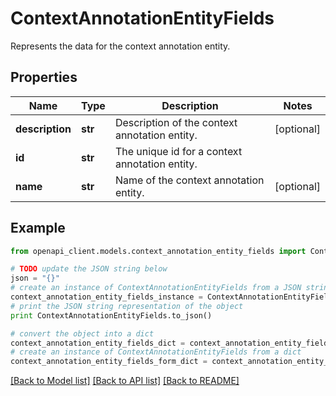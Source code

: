 # ContextAnnotationEntityFields

Represents the data for the context annotation entity.

## Properties
Name | Type | Description | Notes
------------ | ------------- | ------------- | -------------
**description** | **str** | Description of the context annotation entity. | [optional] 
**id** | **str** | The unique id for a context annotation entity. | 
**name** | **str** | Name of the context annotation entity. | [optional] 

## Example

```python
from openapi_client.models.context_annotation_entity_fields import ContextAnnotationEntityFields

# TODO update the JSON string below
json = "{}"
# create an instance of ContextAnnotationEntityFields from a JSON string
context_annotation_entity_fields_instance = ContextAnnotationEntityFields.from_json(json)
# print the JSON string representation of the object
print ContextAnnotationEntityFields.to_json()

# convert the object into a dict
context_annotation_entity_fields_dict = context_annotation_entity_fields_instance.to_dict()
# create an instance of ContextAnnotationEntityFields from a dict
context_annotation_entity_fields_form_dict = context_annotation_entity_fields.from_dict(context_annotation_entity_fields_dict)
```
[[Back to Model list]](../README.md#documentation-for-models) [[Back to API list]](../README.md#documentation-for-api-endpoints) [[Back to README]](../README.md)


